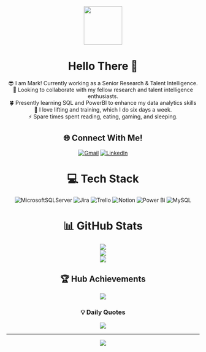 <div id="header" align="center">
  <img src="https://media.giphy.com/media/M9gbBd9nbDrOTu1Mqx/giphy.gif" width="100"/>
  
# Hello There 👋
😎 I am Mark! Currently working as a Senior Research & Talent Intelligence.<br>🚀 Looking to collaborate with my fellow research and talent intelligence enthusiasts.<br>🍀 Presently learning SQL and PowerBI to enhance my data analytics skills<br>💪 I love lifting and training, which I do six days a week.<br>⚡ Spare times spent reading, eating, gaming, and sleeping.


## 🌐 Connect With Me!
[![Gmail](https://img.shields.io/badge/Email-%23E4405F.svg?logo=Gmail&logoColor=white)](mailto:markabrajano@outlook.ph) [![LinkedIn](https://img.shields.io/badge/LinkedIn-%230077B5.svg?logo=linkedin&logoColor=white)](https://linkedin.com/in/markabrajano)

# 💻 Tech Stack
![MicrosoftSQLServer](https://img.shields.io/badge/Microsoft%20SQL%20Server-CC2927?style=flat&logo=microsoft%20sql%20server&logoColor=white) ![Jira](https://img.shields.io/badge/jira-%230A0FFF.svg?style=flat&logo=jira&logoColor=white) ![Trello](https://img.shields.io/badge/Trello-%23026AA7.svg?style=flat&logo=Trello&logoColor=white) ![Notion](https://img.shields.io/badge/Notion-%23000000.svg?style=flat&logo=notion&logoColor=white) ![Power Bi](https://img.shields.io/badge/power_bi-F2C811?style=flat&logo=powerbi&logoColor=black) ![MySQL](https://img.shields.io/badge/mysql-%2300000f.svg?style=flat&logo=mysql&logoColor=white)

# 📊 GitHub Stats
![](https://github-readme-stats.vercel.app/api?username=markabrajano&theme=default&hide_border=false&include_all_commits=true&count_private=true)<br/>
![](https://github-readme-streak-stats.herokuapp.com/?user=markabrajano&theme=default&hide_border=false)<br/>
![](https://github-readme-stats.vercel.app/api/top-langs/?username=markabrajano&theme=default&hide_border=false&include_all_commits=true&count_private=true&layout=compact)

## 🏆 Hub Achievements
![](https://github-profile-trophy.vercel.app/?username=markabrajano&theme=flat&no-frame=false&no-bg=true&margin-w=4)

### 💡 Daily Quotes
![](https://quotes-github-readme.vercel.app/api?type=vetical&theme=light)

---
[![](https://visitcount.itsvg.in/api?id=markabrajano&icon=2&color=9)](https://visitcount.itsvg.in)


</div>
